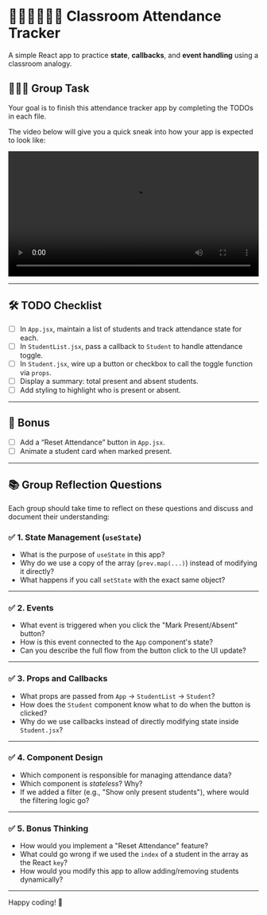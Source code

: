 # 👩🏾‍🏫👨🏾‍🏫 Classroom Attendance Tracker

A simple React app to practice **state**, **callbacks**, and **event handling** using a classroom analogy.

## 🧑‍🤝‍🧑 Group Task

Your goal is to finish this attendance tracker app by completing the TODOs in each file.

The video below will give you a quick sneak into how your app is expected to look like:

<video src="samples/sample.webm" width="100%" controls></video>

---

## 🛠️ TODO Checklist

- [ ] In `App.jsx`, maintain a list of students and track attendance state for each.
- [ ] In `StudentList.jsx`, pass a callback to `Student` to handle attendance toggle.
- [ ] In `Student.jsx`, wire up a button or checkbox to call the toggle function via `props`.
- [ ] Display a summary: total present and absent students.
- [ ] Add styling to highlight who is present or absent.

---

## 🚀 Bonus

- [ ] Add a “Reset Attendance” button in `App.jsx`.
- [ ] Animate a student card when marked present.

---

## 📚 Group Reflection Questions

Each group should take time to reflect on these questions and discuss and document their understanding:

### ✅ 1. State Management (`useState`)

- What is the purpose of `useState` in this app?
- Why do we use a copy of the array (`prev.map(...)`) instead of modifying it directly?
- What happens if you call `setState` with the exact same object?

---

### ✅ 2. Events

- What event is triggered when you click the "Mark Present/Absent" button?
- How is this event connected to the `App` component's state?
- Can you describe the full flow from the button click to the UI update?

---

### ✅ 3. Props and Callbacks

- What props are passed from `App` → `StudentList` → `Student`?
- How does the `Student` component know what to do when the button is clicked?
- Why do we use callbacks instead of directly modifying state inside `Student.jsx`?

---

### ✅ 4. Component Design

- Which component is responsible for managing attendance data?
- Which component is *stateless*? Why?
- If we added a filter (e.g., "Show only present students"), where would the filtering logic go?

---

### ✅ 5. Bonus Thinking

- How would you implement a "Reset Attendance" feature?
- What could go wrong if we used the `index` of a student in the array as the React `key`?
- How would you modify this app to allow adding/removing students dynamically?

---


Happy coding! 🎯
